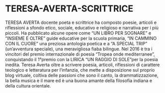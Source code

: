 # TERESA-AVERTA-SCRITTRICE
TERESA AVERTA docente poeta e scrittrice ha composto poesie, articoli e riflessioni a sfondo etico, sociale, educativo e religioso e narrativa per i più piccoli. Ha pubblicato alcune opere come “UN LIBRO PER SOGNARE” e ”INSIEME E OLTRE” guide educative per la scuola primaria, “IN CAMMINO CON IL CUORE” una preziosa antologia poetica e a “A SPECIAL TRIP” (un’avventura speciale), una meravigliosa fiaba bilingue. Nel 2016 è tra i vincitori del premio internazionale di poesia “Tropea onde mediterranee”, conquistando il 1°premio con la LIRICA “UN RAGGIO DI SOLE”per la poesia inedita. Teresa Averta oltre a scrivere poesia, articoli, riflessioni di carattere teologico e letteratura per l’infanzia, che mette a disposizione sul proprio blog virtuale, coltiva delle passioni che sono il canto, la drammatizzazione, la bella musica e il mare ed è una buona amante della filosofia indiana e della cultura orientale.  
